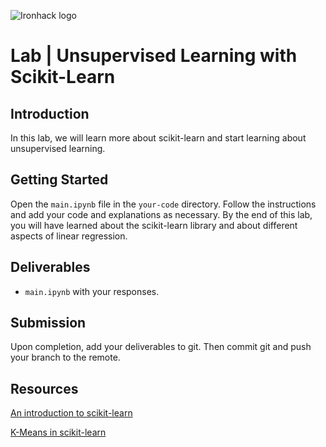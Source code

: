 ![Ironhack logo](https://i.imgur.com/1QgrNNw.png)

# Lab | Unsupervised Learning with Scikit-Learn


## Introduction

In this lab, we will learn more about scikit-learn and start learning about unsupervised learning.

## Getting Started

Open the `main.ipynb` file in the `your-code` directory. Follow the instructions and add your code and explanations as necessary. By the end of this lab, you will have learned about the scikit-learn library and about different aspects of linear regression.

## Deliverables

- `main.ipynb` with your responses.

## Submission

Upon completion, add your deliverables to git. Then commit git and push your branch to the remote.

## Resources

[An introduction to scikit-learn](https://scikit-learn.org/stable/tutorial/basic/tutorial.html)

[K-Means in scikit-learn](https://scikit-learn.org/stable/modules/generated/sklearn.cluster.KMeans.html)

